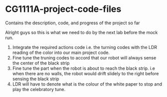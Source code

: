 # CG1111A-project-code-files
Contains the description, code, and progress of the project so far

Alright guys so this is what we need to do by the next lab before the mock run.

1. Integrate the required actions code i.e. the turning codes with the LDR reading of the color into our main project code.
2. Fine tune the truning codes to accord that our robot will always sense the center of the black strip
3. Fine tune the part when the robot is about to reach the black strip. i.e when there are no walls, the robot would drift slidely to the right before sensing the black strip
4. LDR will have to denote what is the colour of the white paper to stop and play the celebratory tune.
